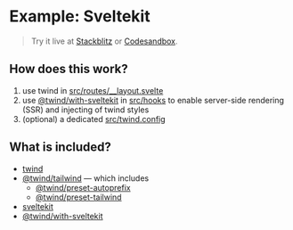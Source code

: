 # Example: Sveltekit

> Try it live at [Stackblitz](https://stackblitz.com/fork/github/tw-in-js/twind/tree/next/examples/with-sveltekit) or [Codesandbox](https://githubbox.com/tw-in-js/twind/tree/next/examples/with-sveltekit).

## How does this work?

1. use twind in [src/routes/\_\_layout.svelte](./src/routes/__layout.svelte)
2. use [@twind/with-sveltekit](https://github.com/tw-in-js/twind/tree/next/packages/with-sveltekit) in [src/hooks](./src/hooks.ts) to enable server-side rendering (SSR) and injecting of twind styles
3. (optional) a dedicated [src/twind.config](./src/twind.config.ts)

## What is included?

- [twind](https://github.com/tw-in-js/twind/tree/next/packages/twind)
- [@twind/tailwind](https://github.com/tw-in-js/twind/tree/next/packages/tailwind) — which includes
  - [@twind/preset-autoprefix](https://github.com/tw-in-js/twind/tree/next/packages/preset-autoprefix)
  - [@twind/preset-tailwind](https://github.com/tw-in-js/twind/tree/next/packages/preset-tailwind)
- [sveltekit](https://www.npmjs.com/package/@sveltejs/kit)
- [@twind/with-sveltekit](https://github.com/tw-in-js/twind/tree/next/packages/with-sveltekit)
